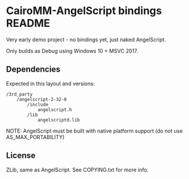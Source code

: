 # CairoMM-AngelScript bindings README

Very early demo project - no bindings yet, just naked AngelScript.

Only builds as Debug using Windows 10 + MSVC 2017.

## Dependencies

Expected in this layout and versions:

```
/3rd_party
    /angelscript-2-32-0
        /include
            angelscript.h
        /lib
            angelscriptd.lib
```

NOTE: AngelScript must be built with native platform support (do not use AS_MAX_PORTABILITY)

## License

ZLib, same as AngelScript. See COPYING.txt for more info.
